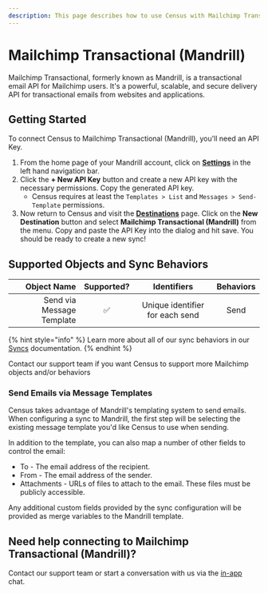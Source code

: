 ```yaml
---
description: This page describes how to use Census with Mailchimp Transactional (Mandrill).
---
```


# Mailchimp Transactional (Mandrill)

Mailchimp Transactional, formerly known as Mandrill, is a transactional email API for Mailchimp users. It's a powerful, scalable, and secure delivery API for transactional emails from websites and applications.

## Getting Started

To connect Census to Mailchimp Transactional (Mandrill), you'll need an API Key.

1. From the home page of your Mandrill account, click on [**Settings**](https://mandrillapp.com/settings) in the left hand navigation bar.
2. Click the **+ New API Key** button and create a new API key with the necessary permissions. Copy the generated API key.
   * Census requires at least the `Templates > List` and `Messages > Send-Template` permissions.
3. Now return to Census and visit the [**Destinations**](https://app.getcensus.com/workspaces/10341/destinations) page. Click on the **New Destination** button and select **Mailchimp Transactional (Mandrill)** from the menu. Copy and paste the API Key into the dialog and hit save. You should be ready to create a new sync!

## Supported Objects and Sync Behaviors <a href="#supported-objects-and-sync-behaviors" id="supported-objects-and-sync-behaviors"></a>

|           **Object Name** | **Supported?** |         **Identifiers**         | **Behaviors** |
| ------------------------: | :------------: | :-----------------------------: | :-----------: |
| Send via Message Template |        ✅       | Unique identifier for each send |      Send     |

{% hint style="info" %}
Learn more about all of our sync behaviors in our [Syncs](../syncs/overview.md) documentation.
{% endhint %}

Contact our support team if you want Census to support more Mailchimp objects and/or behaviors

### Send Emails via Message Templates

Census takes advantage of Mandrill's templating system to send emails. When configuring a sync to Mandrill, the first step will be selecting the existing message template you'd like Census to use when sending.

In addition to the template, you can also map a number of other fields to control the email:

* To - The email address of the recipient.
* From - The email address of the sender.
* Attachments - URLs of files to attach to the email. These files must be publicly accessible.

Any additional custom fields provided by the sync configuration will be provided as merge variables to the Mandrill template.

## Need help connecting to Mailchimp Transactional (Mandrill)?

Contact our support team or start a conversation with us via the [in-app](https://app.getcensus.com) chat.
